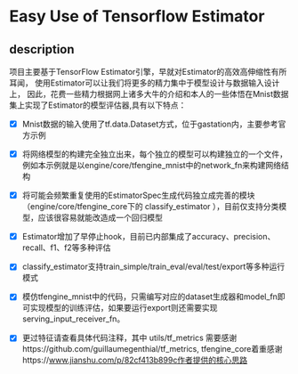 # Easy Use of Tensorflow Estimator

## description
项目主要基于TensorFlow Estimator引擎，早就对Estimator的高效高伸缩性有所耳闻，
使用Estimator可以让我们将更多的精力集中于模型设计与数据输入设计上，
因此，花费一些精力根据网上诸多大牛的介绍和本人的一些体悟在Mnist数据集上实现了Estimator的模型评估器,具有以下特点：

-[x] Mnist数据的输入使用了tf.data.Dataset方式，位于gastation内，主要参考官方示例
-[x] 将网络模型的构建完全独立出来，每个独立的模型可以构建独立的一个文件，例如本示例就是以engine/core/tfengine_mnist中的network_fn来构建网络结构
-[x] 将可能会频繁重复使用的EstimatorSpec生成代码独立成完善的模块（engine/core/tfengine_core下的 classify_estimator ），目前仅支持分类模型，应该很容易就能改造成一个回归模型
-[x] Estimator增加了早停止hook，目前已内部集成了accuracy、precision、recall、f1、f2等多种评估
-[x] classify_estimator支持train_simple/train_eval/eval/test/export等多种运行模式
-[x] 模仿tfengine_mnist中的代码，只需编写对应的dataset生成器和model_fn即可实现模型的训练评估，如果要运行export则还需要实现serving_input_receiver_fn。
-[x] 更过特征请查看具体代码注释，其中 utils/tf_metrics 需要感谢https://github.com/guillaumegenthial/tf_metrics, 
tfengine_core着重感谢https://www.jianshu.com/p/82cf413b899c作者提供的核心思路

